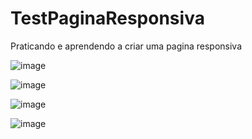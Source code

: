 # TestPaginaResponsiva
Praticando e aprendendo a criar uma pagina responsiva

![image](https://github.com/user-attachments/assets/ecbfc633-b317-4671-8ae5-dc0635c2bb3b)


![image](https://github.com/user-attachments/assets/aa1c771b-553f-4986-bc62-cc10926e37dc)


![image](https://github.com/user-attachments/assets/c65500f4-22ce-421c-847e-6948fd5082bd)


![image](https://github.com/user-attachments/assets/2e0906df-d4de-4f2f-898d-c871db854601)




